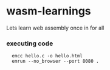# wasm-learnings
Lets learn web assembly once in for all

### executing code
      emcc hello.c -o hello.html
      emrun --no_browser --port 8080 .
